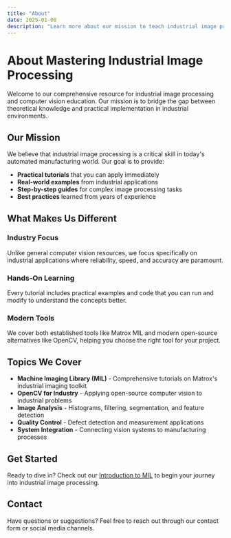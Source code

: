 ```yaml
---
title: "About"
date: 2025-01-08
description: "Learn more about our mission to teach industrial image processing"
---
```


# About Mastering Industrial Image Processing

Welcome to our comprehensive resource for industrial image processing and computer vision education. Our mission is to bridge the gap between theoretical knowledge and practical implementation in industrial environments.

## Our Mission

We believe that industrial image processing is a critical skill in today's automated manufacturing world. Our goal is to provide:

- **Practical tutorials** that you can apply immediately
- **Real-world examples** from industrial applications
- **Step-by-step guides** for complex image processing tasks
- **Best practices** learned from years of experience

## What Makes Us Different

### Industry Focus
Unlike general computer vision resources, we focus specifically on industrial applications where reliability, speed, and accuracy are paramount.

### Hands-On Learning
Every tutorial includes practical examples and code that you can run and modify to understand the concepts better.

### Modern Tools
We cover both established tools like Matrox MIL and modern open-source alternatives like OpenCV, helping you choose the right tool for your project.

## Topics We Cover

- **Machine Imaging Library (MIL)** - Comprehensive tutorials on Matrox's industrial imaging toolkit
- **OpenCV for Industry** - Applying open-source computer vision to industrial problems
- **Image Analysis** - Histograms, filtering, segmentation, and feature detection
- **Quality Control** - Defect detection and measurement applications
- **System Integration** - Connecting vision systems to manufacturing processes

## Get Started

Ready to dive in? Check out our [Introduction to MIL](/posts/introduction-to-mil/) to begin your journey into industrial image processing.

## Contact

Have questions or suggestions? Feel free to reach out through our contact form or social media channels.
